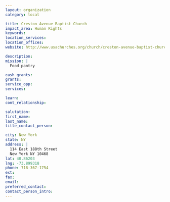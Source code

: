 ```yaml
---
layout: organization
category: local

title: Creston Avenue Baptist Church
impact_area: Human Rights
keywords: 
location_services: 
location_offices: 
website: http://www.usachurches.org/church/creston-avenue-baptist-church.htm

description: 
mission: |
  Food pantry

cash_grants: 
grants: 
service_opp: 
services: 

learn: 
cont_relationship: 

salutation: 
first_name: 
last_name: 
title_contact_person: 

city: New York
state: NY
address: |
  114 East 188th Street  
  New York NY 10468
lat: 40.86203
lng: -73.899318
phone: 718-367-1754
ext: 
fax: 
email: 
preferred_contact: 
contact_person_intro: 
---
```

